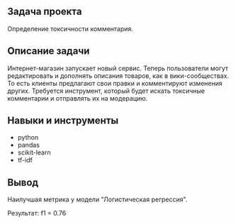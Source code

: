 ## Задача проекта

Определение токсичности комментария.

## Описание задачи

Интернет-магазин запускает новый сервис. Теперь пользователи могут редактировать и дополнять описания товаров, как в вики-сообществах. То есть 
клиенты предлагают свои правки и комментируют изменения других. Требуется инструмент, который будет искать токсичные комментарии и отправлять их 
на модерацию.

## Навыки и инструменты
- python
- pandas
- scikit-learn
- tf-idf

## Вывод

Наилучшая метрика у модели "Логистическая регрессия".

Результат: f1 = 0.76
